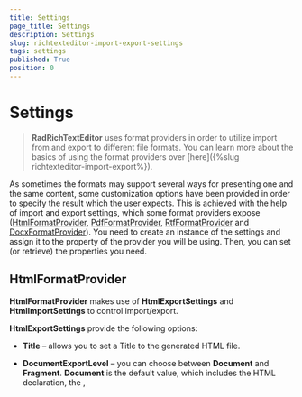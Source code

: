 ```yaml
---
title: Settings
page_title: Settings
description: Settings
slug: richtexteditor-import-export-settings
tags: settings
published: True
position: 0
---
```


# Settings



>__RadRichTextEditor__ uses format providers in order to utilize import from and export to different file formats. 
          You can learn more about the basics of using the format providers over [here]({%slug richtexteditor-import-export%}).
        

As sometimes the formats may support several ways for presenting one and the same content, some customization options have been provided in 
        order to specify the result which the user expects. This is achieved with the help of import and export settings, which some format providers expose
        ([HtmlFormatProvider](#htmlformatprovider),
        [PdfFormatProvider](#pdfformatprovider),
        [RtfFormatProvider](#rtfformatprovider)
        and
        [DocxFormatProvider](#docxformatprovider)).
        You need to create an instance of the settings and assign it to the property of the provider you will be using. Then, you can set (or retrieve) the
        properties you need.
      

## HtmlFormatProvider

__HtmlFormatProvider__ makes use of __HtmlExportSettings__ and __HtmlImportSettings__ to 
          control import/export.
        

__HtmlExportSettings__ provide the following options:
        

* __Title__ – allows you to set a Title to the generated HTML file.
            

* __DocumentExportLevel__ – you can choose between __Document__ and __Fragment__. 
            __Document__ is the default value, which includes the HTML declaration,
            the <HTML>, <TITLE>, <HEAD> and <BODY> tags, whereas setting the document export level to __Fragment__
            results in exporting the content of the <BODY> tag only.
            

* __StylesExportMode__ – the options here are __Inline__ and __Classes__, the default
            one being __Classes__. Predefined classes is the preferred way for setting styles, yet inline styles may be useful with regard
              to the consumer of the HTML.
            

* __StyleRepositoryExportMode__ – specifies if the styles of the document kept in the __StyleRepository__ of 
            the document should be serialized. The options are __ExportStylesAsCssClasses__ (the default value) and 
            __DontExportStyles__.
            

* __ExportFontStylesAsTags__ - specifies if <i>, <b> and <u> tags should be used instead of setting properties
              as elements of a style;
            

* __ExportBoldAsStrong__ - controls whether elements with font-weight bold are exported as <strong> tag;
            

* __ExportItalicAsEm__ - controls whether elements with font weight italic are exported as <em> tag;
            

* __ExportHeadingsAsTags__ - specifies if Heading styles are exported as <h1> to <h6> tags;
            

* __ImageExportMode__ – the user can choose between several options or even provide his own implementation by choosing the
            __ImageExportingEvent__ option for the __ImageExportMode__ property and handling the 
            __ImageExportingEvent__. The __UriSource__ option can be used if you want to export an 
            image by setting its __src__ property to the URL rather than having the raw data in the exported document.
            

* __PropertiesToIgnore__ - properties added to this dictionary will not be exported. The full collection of properties that can be
              excluded is as follows:
            

#### __[C#] __

{{source=..\SamplesCS\RichTextEditor\ImportExport\Settings.cs region=html}}
	            
	            HtmlExportSettings htmlExportSettings = new HtmlExportSettings();
	            htmlExportSettings.PropertiesToIgnore["span"].Add("color");
	            htmlExportSettings.PropertiesToIgnore["span"].Add("text-decoration");
	            htmlExportSettings.PropertiesToIgnore["span"].Add("font-weight");
	            htmlExportSettings.PropertiesToIgnore["span"].Add("font-style");
	            htmlExportSettings.PropertiesToIgnore["span"].Add("font-family");
	            htmlExportSettings.PropertiesToIgnore["span"].Add("font-size");
	            htmlExportSettings.PropertiesToIgnore["span"].Add("dir");
	            
	            htmlExportSettings.PropertiesToIgnore["p"].Add("margin-top");
	            htmlExportSettings.PropertiesToIgnore["p"].Add("margin-bottom");
	            htmlExportSettings.PropertiesToIgnore["p"].Add("margin-left");
	            htmlExportSettings.PropertiesToIgnore["p"].Add("margin-right");
	            htmlExportSettings.PropertiesToIgnore["p"].Add("line-height");
	            htmlExportSettings.PropertiesToIgnore["p"].Add("text-indent");
	            htmlExportSettings.PropertiesToIgnore["p"].Add("text-align");
	            htmlExportSettings.PropertiesToIgnore["p"].Add("direction");
	            
	            htmlExportSettings.PropertiesToIgnore["table"].Add("border-top");
	            htmlExportSettings.PropertiesToIgnore["table"].Add("border-bottom");
	            htmlExportSettings.PropertiesToIgnore["table"].Add("border-left");
	            htmlExportSettings.PropertiesToIgnore["table"].Add("border-right");
	            htmlExportSettings.PropertiesToIgnore["table"].Add("table-layout");
	            htmlExportSettings.PropertiesToIgnore["table"].Add("margin-left");
	            htmlExportSettings.PropertiesToIgnore["table"].Add("border-spacing");
	            
	            htmlExportSettings.PropertiesToIgnore["td"].Add("border-top");
	            htmlExportSettings.PropertiesToIgnore["td"].Add("border-bottom");
	            htmlExportSettings.PropertiesToIgnore["td"].Add("border-left");
	            htmlExportSettings.PropertiesToIgnore["td"].Add("border-right");
	            htmlExportSettings.PropertiesToIgnore["td"].Add("padding");
	            htmlExportSettings.PropertiesToIgnore["td"].Add("vertical-align");
	
	{{endregion}}



#### __[VB.NET] __

{{source=..\SamplesVB\RichTextEditor\ImportExport\Settings.vb region=html}}
	
	        Dim htmlExportSettings As New HtmlExportSettings()
	        htmlExportSettings.PropertiesToIgnore("span").Add("color")
	        htmlExportSettings.PropertiesToIgnore("span").Add("text-decoration")
	        htmlExportSettings.PropertiesToIgnore("span").Add("font-weight")
	        htmlExportSettings.PropertiesToIgnore("span").Add("font-style")
	        htmlExportSettings.PropertiesToIgnore("span").Add("font-family")
	        htmlExportSettings.PropertiesToIgnore("span").Add("font-size")
	        htmlExportSettings.PropertiesToIgnore("span").Add("dir")
	
	        htmlExportSettings.PropertiesToIgnore("p").Add("margin-top")
	        htmlExportSettings.PropertiesToIgnore("p").Add("margin-bottom")
	        htmlExportSettings.PropertiesToIgnore("p").Add("margin-left")
	        htmlExportSettings.PropertiesToIgnore("p").Add("margin-right")
	        htmlExportSettings.PropertiesToIgnore("p").Add("line-height")
	        htmlExportSettings.PropertiesToIgnore("p").Add("text-indent")
	        htmlExportSettings.PropertiesToIgnore("p").Add("text-align")
	        htmlExportSettings.PropertiesToIgnore("p").Add("direction")
	
	        htmlExportSettings.PropertiesToIgnore("table").Add("border-top")
	        htmlExportSettings.PropertiesToIgnore("table").Add("border-bottom")
	        htmlExportSettings.PropertiesToIgnore("table").Add("border-left")
	        htmlExportSettings.PropertiesToIgnore("table").Add("border-right")
	        htmlExportSettings.PropertiesToIgnore("table").Add("table-layout")
	        htmlExportSettings.PropertiesToIgnore("table").Add("margin-left")
	        htmlExportSettings.PropertiesToIgnore("table").Add("border-spacing")
	
	        htmlExportSettings.PropertiesToIgnore("td").Add("border-top")
	        htmlExportSettings.PropertiesToIgnore("td").Add("border-bottom")
	        htmlExportSettings.PropertiesToIgnore("td").Add("border-left")
	        htmlExportSettings.PropertiesToIgnore("td").Add("border-right")
	        htmlExportSettings.PropertiesToIgnore("td").Add("padding")
	        htmlExportSettings.PropertiesToIgnore("td").Add("vertical-align")
	
	{{endregion}}



>In order to achieve best compatibility of the generated HTML with __Telerik Reporting__, you should apply the following settings:
          

* __DocumentExportLevel__ - Fragment;
              

* __StylesExportMode__ - Inline;
              

* __StyleRepositoryExportMode__ - DontExportStyles;
              

* __ExportFontStylesAsTags__ - true.
              

Here are some examples for using the settings in code-behind:

#### __[C#] __

{{source=..\SamplesCS\RichTextEditor\ImportExport\Settings.cs region=setup}}
	
	        public void SetupDefaultHtmlFormatProvider()
	        {
	            //Obtain a reference to the format provider used by the default UI - RadRichTextBoxRibbonUI
	            HtmlFormatProvider htmlFormatProvider = DocumentFormatProvidersManager.GetProviderByExtension("html") as HtmlFormatProvider;
	
	            HtmlExportSettings htmlExportSettings = new HtmlExportSettings();
	            htmlExportSettings.DocumentExportLevel = DocumentExportLevel.Fragment;
	            htmlExportSettings.StylesExportMode = StylesExportMode.Inline;
	            htmlExportSettings.StyleRepositoryExportMode = StyleRepositoryExportMode.DontExportStyles;
	            htmlExportSettings.ExportFontStylesAsTags = true;
	           
	            htmlFormatProvider.ExportSettings = htmlExportSettings;
	        }
	
	{{endregion}}



#### __[VB.NET] __

{{source=..\SamplesVB\RichTextEditor\ImportExport\Settings.vb region=setup}}
	
	    Public Sub SetupDefaultHtmlFormatProvider()
	        'Obtain a reference to the format provider used by the default UI - RadRichTextBoxRibbonUI
	        Dim htmlFormatProvider As HtmlFormatProvider = TryCast(DocumentFormatProvidersManager.GetProviderByExtension("html"), HtmlFormatProvider)
	
	        Dim htmlExportSettings As New HtmlExportSettings()
	        htmlExportSettings.DocumentExportLevel = DocumentExportLevel.Fragment
	        htmlExportSettings.StylesExportMode = StylesExportMode.Inline
	        htmlExportSettings.StyleRepositoryExportMode = StyleRepositoryExportMode.DontExportStyles
	        htmlExportSettings.ExportFontStylesAsTags = True
	
	        htmlFormatProvider.ExportSettings = htmlExportSettings
	    End Sub
	
	{{endregion}}



__HtmlImportSettings__ provide the following options:
        

* __UseDefaultStylesheetForFontProperties__ – a __Boolean__ property indicating whether the default font 
            properties of __RadRichTextEditor__ or the defaults in the HTML specification should be used for the elements that do not 
            set their __FontSize__, __FontFamily__, __FontWeight__ and 
            __FontStyle__ explicitly.
            

* __LoadImageFromUrl__ event – this event was introduced at a time when __HtmlFormatProvider__ did not
              automatically load images from URLs. The feature is currently supported out of the box, but this event can be useful if using virtual directories
              and files on the server.
            

## PdfFormatProvider

__PdfFormatProvider__ exposes an __ExportSettings__ property of type 
          __PdfExportSettings__, which can be used in the same way as the export settings of __HtmlFormatProvider__.
        

__PdfExportSettings__ include the following options:
        

* __ContentsCompressionMode__ – this property allows you to choose if you wish to make use of compression (by setting it to 
            __Deflate__ or __Automatic__) or not 
            (__PdfContentsCompressionMode__.__None__) of the text content of the document.
            

* __ContentsDeflaterCompressionLevel__ – an integer between __-1__ and __9__,
            used to get or set the compression level to be used when deflating the content of the document.  Default Compression is __-1__, 
            No Compression is __0__ and Best Compression is __9__;
            

* __ImagesCompressionMode__ – the user can choose between __None__, __Jpeg__
            (supported only for images, imported as JPEG), __Deflate__ (the deflate algorithm will be applied to compress the images) or 
              __Automatic__ (the best algorithm will be automatically decided upon for you).
            

* __ImagesDeflaterCompressionLevel__ – same as __ContentsDeflaterCompressionLevel__, but applied to
            the images in the document. This property is respected when an image is compressed with __Deflate__.
            

* __DocumentInfo__ - allows you to add entries to the information dictionary such as title, author, etc.
            

>__PDF import__ is currently __not__ supported, so there are no import settings.
          

>There are not any __Import__ or __ExportSettings__ for __XAML__ either, 
            as the __XAML__ serialization is lossless and all elements are imported and exported as they would appear if declared 
            in a __XAML__ page in the application.
            __DocxFormatProvider__ does not currently provide any settings as the document content is matched as closely as possible
            to the Word document.
          

## RtfFormatProvider

__RtfFormatProvider__ has __ImportSettings__, which provide an event - __FontSubstituting__,
          which allows you to handle the cases when the Rtf source specifies a Font that is not available to the RichTextEditor.
         

#### __[C#] __

{{source=..\SamplesCS\RichTextEditor\ImportExport\Settings.cs region=rtf}}
	        void Settings_Load(object sender, EventArgs e)
	        {
	            RtfFormatProvider rtfFormatProvider = DocumentFormatProvidersManager.GetProviderByExtension("rtf") as RtfFormatProvider;
	            RtfImportSettings rtfImportSettings = new RtfImportSettings();
	            rtfImportSettings.FontSubstituting += rtfImportSettings_FontSubstituting;
	            rtfFormatProvider.ImportSettings = rtfImportSettings;
	        }
	            
	        public void rtfImportSettings_FontSubstituting(object sender, FontSubstitutingEventArgs e) 
	        { 
	            if (e.OriginalFontName.Equals("Cambria"))
	            {
	                e.SubstitutionFontFamily = new FontFamily("Calibri");
	            }
	        }
	{{endregion}}



#### __[VB.NET] __

{{source=..\SamplesVB\RichTextEditor\ImportExport\Settings.vb region=rtf}}
	    Private Sub Settings_Load(ByVal sender As Object, ByVal e As EventArgs)
	        Dim rtfFormatProvider As RtfFormatProvider = TryCast(DocumentFormatProvidersManager.GetProviderByExtension("rtf"), RtfFormatProvider)
	        Dim rtfImportSettings As New RtfImportSettings()
	        AddHandler rtfImportSettings.FontSubstituting, AddressOf rtfImportSettings_FontSubstituting
	        rtfFormatProvider.ImportSettings = rtfImportSettings
	    End Sub
	
	    Public Sub rtfImportSettings_FontSubstituting(ByVal sender As Object, ByVal e As FontSubstitutingEventArgs)
	        If e.OriginalFontName.Equals("Cambria") Then
	            e.SubstitutionFontFamily = New FontFamily("Calibri")
	        End If
	    End Sub
	{{endregion}}



## DocxFormatProvider

__DocxFormatProvider__ exposes __ExportSettings__, which allow customization in how fields are exported.
          By default, all fields are exported using their result value in the docx document. If you would like to save the document of the editor as a mail
          merge template
          and not include the value of the current item of the MailMergeDataSource, a new instance of __DocxExportSettings__ should be
          created and assigned to the format provider.
          The value of the __FieldResultMode__ of these settings must be set to __FieldDisplayMode.DisplayName__.
        

Here is an example how you can get a reference to the format provider used by the OpenDocument and the SaveCommand and adjust the export, so
        that the document is saved as a template:

#### __[C#] __

{{source=..\SamplesCS\RichTextEditor\ImportExport\Settings.cs region=docx}}
	        public void SetupDefaultDocxFormatProvider()
	        {
	            //Obtain a reference to the format provider used by the default UI - RadRichTextBoxRibbonUI
	            DocxFormatProvider docxFormatProvider = DocumentFormatProvidersManager.GetProviderByExtension("docx") as DocxFormatProvider;
	            DocxExportSettings docxExportSettings = new DocxExportSettings();
	            docxExportSettings.FieldResultMode = FieldDisplayMode.DisplayName;
	
	            docxFormatProvider.ExportSettings = docxExportSettings;
	        }
	{{endregion}}



#### __[VB.NET] __

{{source=..\SamplesVB\RichTextEditor\ImportExport\Settings.vb region=docx}}
	    Public Sub SetupDefaultDocxFormatProvider()
	        'Obtain a reference to the format provider used by the default UI - RadRichTextBoxRibbonUI
	        Dim docxFormatProvider As DocxFormatProvider = TryCast(DocumentFormatProvidersManager.GetProviderByExtension("docx"), DocxFormatProvider)
	        Dim docxExportSettings As New DocxExportSettings()
	        docxExportSettings.FieldResultMode = FieldDisplayMode.DisplayName
	
	        docxFormatProvider.ExportSettings = docxExportSettings
	    End Sub
	{{endregion}}


